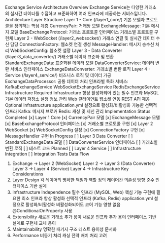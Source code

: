 Exchange Service Architecture
Overview
Exchange Service는 다양한 거래소의 실시간 데이터를 수집하고 표준화하여 여러 인프라에 제공하는 서비스입니다.
Architecture
Layer Structure
Layer 1 - Core (/layer1_core/)
기본 모델과 프로토콜을 정의하는 핵심 계층
CurrencyPair: 거래쌍 모델
ExchangeMessage: 기본 메시지 모델
BaseExchangeProtocol: 거래소 프로토콜 인터페이스
거래소별 프로토콜 구현체
Layer 2 - WebSocket (/layer2_websocket/)
거래소 연결 및 실시간 데이터 수신 담당
ConnectionFactory: 웹소켓 연결 생성
MessageHandler: 메시지 송수신 처리
WebSocketConfig: 웹소켓 설정
Layer 3 - Data Converter (/layer3_data_converter/)
거래소별 데이터 표준화 및 변환
StandardExchangeData: 표준화된 데이터 모델
DataConverterService: 데이터 변환 서비스 인터페이스
ExchangeDataConverter: 거래소별 변환 로직
Layer 4 - Service (/layer4_service/)
비즈니스 로직 및 데이터 가공
ExchangeDataProcessor: 공통 데이터 처리
인프라별 특화 서비스:
KafkaExchangeService
WebSocketExchangeService
RedisExchangeService
Infrastructure
Required Infrastructure
항상 활성화되어 있는 필수 인프라
MySQL
기본 데이터 저장소
설정 정보 관리
Web
클라이언트 웹소켓 연동
REST API 제공
Optional Infrastructure
application.yml 설정으로 활성화/비활성화 가능한 선택적 인프라
Kafka: 메시지 브로커
Redis: 캐싱 및 세션 관리
Implementation Status
Completed
[x] Layer 1 Core
[x] CurrencyPair 모델
[x] ExchangeMessage 모델
[x] BaseExchangeProtocol 인터페이스
[x] 거래소별 프로토콜 구현
[x] Layer 2 WebSocket
[x] WebSocketConfig 설정
[x] ConnectionFactory 구현
[x] MessageHandler 구현
In Progress
[ ] Layer 3 Data Converter
[ ] StandardExchangeData 모델
[ ] DataConverterService 인터페이스
[ ] 거래소별 변환 로직
[ ] 테스트 코드
Planned
[ ] Layer 4 Service
[ ] Infrastructure Integration
[ ] Integration Tests
Data Flow
1. Exchange -> Layer 2 (WebSocket)
Layer 2 -> Layer 3 (Data Converter)
Layer 3 -> Layer 4 (Service)
Layer 4 -> Infrastructure
Key Considerations
1. Layer Design
각 레이어의 명확한 책임과 역할 정의
레이어간 의존성 방향 준수
인터페이스 기반 설계
2. Infrastructure Independence
필수 인프라 (MySQL, Web)
핵심 기능 구현에 필요한 최소 인프라
항상 활성화
선택적 인프라 (Kafka, Redis)
application.yml 설정으로 활성화/비활성화
비활성화되어도 코어 기능 영향 없음
@ConditionalOnProperty 사용
3. Extensibility
새로운 거래소 추가 용이
새로운 인프라 추가 용이
인터페이스 기반 설계로 구현체 교체 용이
4. Maintainability
명확한 패키지 구조
테스트 용이성
문서화
5. Performance
비동기 처리
캐싱 전략
배치 처리 고려